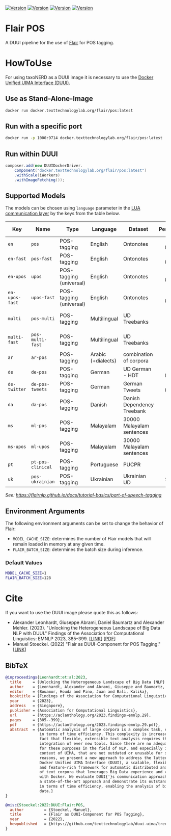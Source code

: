 [![Version](https://img.shields.io/static/v1?label=python&message=3.10&color=blue)]()
[![Version](https://img.shields.io/static/v1?label=pytorch&message=1.13.1&color=orange)]()
[![Version](https://img.shields.io/static/v1?label=flair&message=0.12&color=orange)]()
[![Version](https://img.shields.io/static/v1?label=cuda&message=11.7.1&color=green)]()

# Flair POS

A DUUI pipeline for the use of [Flair](https://github.com/flairNLP/flair) for POS tagging.

# HowToUse

For using taxoNERD as a DUUI image it is necessary to use the [Docker Unified UIMA Interface (DUUI)](https://github.com/texttechnologylab/DockerUnifiedUIMAInterface).

## Use as Stand-Alone-Image

```sh
docker run docker.texttechnologylab.org/flair/pos:latest
```

## Run with a specific port

```sh
docker run -p 1000:9714 docker.texttechnologylab.org/flair/pos:latest
```

## Run within DUUI

```java
composer.add(new DUUIDockerDriver.
    Component("docker.texttechnologylab.org/flair/pos:latest")
    .withScale(iWorkers)
    .withImageFetching());
```

## Supported Models

The models can be chosen using `language` parameter in the [LUA communication layer](./src/main/lua/communication_layer.lua) by the keys from the table below.

| Key            | Name              | Type                    | Language           | Dataset                    |          Performance | Contributor / Notes                 |
| -------------- | ----------------- | ----------------------- | ------------------ | -------------------------- | -------------------: | ----------------------------------- |
| `en`           | `pos`             | POS-tagging             | English            | Ontonotes                  |     98.19 (Accuracy) |                                     |
| `en-fast`      | `pos-fast`        | POS-tagging             | English            | Ontonotes                  |      98.1 (Accuracy) | (fast model)                        |
| `en-upos`      | `upos`            | POS-tagging (universal) | English            | Ontonotes                  |      98.6 (Accuracy) |                                     |
| `en-upos-fast` | `upos-fast`       | POS-tagging (universal) | English            | Ontonotes                  |     98.47 (Accuracy) | (fast model)                        |
| `multi`        | `pos-multi`       | POS-tagging             | Multilingual       | UD Treebanks               | 96.41 (average acc.) | (12 languages)                      |
| `multi-fast`   | `pos-multi-fast`  | POS-tagging             | Multilingual       | UD Treebanks               | 92.88 (average acc.) | (12 languages)                      |
| `ar`           | `ar-pos`          | POS-tagging             | Arabic (+dialects) | combination of corpora     |                      |                                     |
| `de`           | `de-pos`          | POS-tagging             | German             | UD German - HDT            |     98.50 (Accuracy) |                                     |
| `de-twitter`   | `de-pos-tweets`   | POS-tagging             | German             | German Tweets              |     93.06 (Accuracy) | stefan-it                           |
| `da`           | `da-pos`          | POS-tagging             | Danish             | Danish Dependency Treebank |                      | AmaliePauli                         |
| `ms`           | `ml-pos`          | POS-tagging             | Malayalam          | 30000 Malayalam sentences  |                   83 | sabiqueqb                           |
| `ms-upos`      | `ml-upos`         | POS-tagging             | Malayalam          | 30000 Malayalam sentences  |                   87 | sabiqueqb                           |
| `pt`           | `pt-pos-clinical` | POS-tagging             | Portuguese         | PUCPR                      |                92.39 | LucasFerroHAILab for clinical texts |
| `uk`           | `pos-ukrainian`   | POS-tagging             | Ukrainian          | Ukrainian UD               |           97.93 (F1) | dchaplinsky                         |

*See: <https://flairnlp.github.io/docs/tutorial-basics/part-of-speech-tagging>*

## Environment Arguments

The following environment arguments can be set to change the behavior of Flair:

- `MODEL_CACHE_SIZE`: determines the number of Flair models that will remain loaded in memory at any given time.
- `FLAIR_BATCH_SIZE`: determines the batch size during inference.

### Default Values

```sh
MODEL_CACHE_SIZE=1
FLAIR_BATCH_SIZE=128
```

# Cite

If you want to use the DUUI image please quote this as follows:

- Alexander Leonhardt, Giuseppe Abrami, Daniel Baumartz and Alexander Mehler. (2023). "Unlocking the Heterogeneous Landscape of Big Data NLP with DUUI." Findings of the Association for Computational Linguistics: EMNLP 2023, 385–399. [[LINK](https://aclanthology.org/2023.findings-emnlp.29)] [[PDF](https://aclanthology.org/2023.findings-emnlp.29.pdf)]
- Manuel Stoeckel. (2022) "Flair as DUUI-Component for POS Tagging." [[LINK](https://github.com/texttechnologylab/duui-uima/tree/main/duui-flair-POS)]

## BibTeX

```bibtex
@inproceedings{Leonhardt:et:al:2023,
  title     = {Unlocking the Heterogeneous Landscape of Big Data {NLP} with {DUUI}},
  author    = {Leonhardt, Alexander and Abrami, Giuseppe and Baumartz, Daniel and Mehler, Alexander},
  editor    = {Bouamor, Houda and Pino, Juan and Bali, Kalika},
  booktitle = {Findings of the Association for Computational Linguistics: EMNLP 2023},
  year      = {2023},
  address   = {Singapore},
  publisher = {Association for Computational Linguistics},
  url       = {https://aclanthology.org/2023.findings-emnlp.29},
  pages     = {385--399},
  pdf       = {https://aclanthology.org/2023.findings-emnlp.29.pdf},
  abstract  = {Automatic analysis of large corpora is a complex task, especially
               in terms of time efficiency. This complexity is increased by the
               fact that flexible, extensible text analysis requires the continuous
               integration of ever new tools. Since there are no adequate frameworks
               for these purposes in the field of NLP, and especially in the
               context of UIMA, that are not outdated or unusable for security
               reasons, we present a new approach to address the latter task:
               Docker Unified UIMA Interface (DUUI), a scalable, flexible, lightweight,
               and feature-rich framework for automatic distributed analysis
               of text corpora that leverages Big Data experience and virtualization
               with Docker. We evaluate DUUI{'}s communication approach against
               a state-of-the-art approach and demonstrate its outstanding behavior
               in terms of time efficiency, enabling the analysis of big text
               data.}
}

@misc{Stoeckel:2022:DUUI:Flair:POS,
  author         = {Stoeckel, Manuel},
  title          = {Flair as DUUI-Component for POS Tagging},
  year           = {2022},
  howpublished   = {https://github.com/texttechnologylab/duui-uima/tree/main/duui-flair-POS}
}
```
